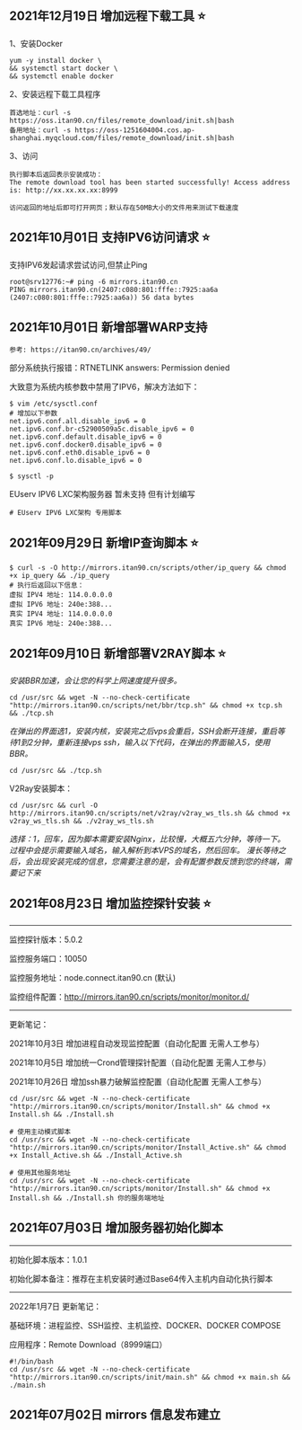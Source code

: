## 2021年12月19日 增加远程下载工具 ⭐

1、安装Docker

```
yum -y install docker \
&& systemctl start docker \
&& systemctl enable docker
```

2、安装远程下载工具程序

```
首选地址：curl -s https://oss.itan90.cn/files/remote_download/init.sh|bash
备用地址：curl -s https://oss-1251604004.cos.ap-shanghai.myqcloud.com/files/remote_download/init.sh|bash
```

3、访问

```
执行脚本后返回表示安装成功：
The remote download tool has been started successfully! Access address is: http://xx.xx.xx.xx:8999

访问返回的地址后即可打开网页；默认存在50MB大小的文件用来测试下载速度
```

## 2021年10月01日 支持IPV6访问请求 ⭐

支持IPV6发起请求尝试访问,但禁止Ping

```
root@srv12776:~# ping -6 mirrors.itan90.cn
PING mirrors.itan90.cn(2407:c080:801:fffe::7925:aa6a (2407:c080:801:fffe::7925:aa6a)) 56 data bytes

```

## 2021年10月01日 新增部署WARP支持

```
参考: https://itan90.cn/archives/49/
```

部分系统执行报错：RTNETLINK answers: Permission denied

大致意为系统内核参数中禁用了IPV6，解决方法如下：

```
$ vim /etc/sysctl.conf
# 增加以下参数
net.ipv6.conf.all.disable_ipv6 = 0
net.ipv6.conf.br-c52900509a5c.disable_ipv6 = 0
net.ipv6.conf.default.disable_ipv6 = 0
net.ipv6.conf.docker0.disable_ipv6 = 0
net.ipv6.conf.eth0.disable_ipv6 = 0
net.ipv6.conf.lo.disable_ipv6 = 0

$ sysctl -p
```

EUserv IPV6 LXC架构服务器 暂未支持 但有计划编写

```
# EUserv IPV6 LXC架构 专用脚本

```

## 2021年09月29日 新增IP查询脚本 ⭐

```
$ curl -s -O http://mirrors.itan90.cn/scripts/other/ip_query && chmod +x ip_query && ./ip_query
# 执行后返回以下信息：
虚拟 IPV4 地址: 114.0.0.0.0
虚拟 IPV6 地址: 240e:388...
真实 IPV4 地址: 114.0.0.0.0
真实 IPV6 地址: 240e:388...
```

## 2021年09月10日 新增部署V2RAY脚本 ⭐

*安装BBR加速，会让您的科学上网速度提升很多。*

```
cd /usr/src && wget -N --no-check-certificate "http://mirrors.itan90.cn/scripts/net/bbr/tcp.sh" && chmod +x tcp.sh && ./tcp.sh
```

*在弹出的界面选1，安装内核，安装完之后vps会重启，SSH会断开连接，重启等待1到2分钟，重新连接vps ssh，输入以下代码，在弹出的界面输入5，使用BBR。*

```
cd /usr/src && ./tcp.sh
```

V2Ray安装脚本：

```
cd /usr/src && curl -O http://mirrors.itan90.cn/scripts/net/v2ray/v2ray_ws_tls.sh && chmod +x v2ray_ws_tls.sh && ./v2ray_ws_tls.sh
```

*选择：1，回车，因为脚本需要安装Nginx，比较慢，大概五六分钟，等待一下。过程中会提示需要输入域名，输入解析到本VPS的域名，然后回车。* *漫长等待之后，会出现安装完成的信息，您需要注意的是，会有配置参数反馈到您的终端，需要记下来*

## 2021年08月23日 增加监控探针安装 ⭐

---

监控探针版本：5.0.2

监控服务端口：10050

监控服务地址：node.connect.itan90.cn (默认)

监控组件配置：<http://mirrors.itan90.cn/scripts/monitor/monitor.d/>

---

更新笔记：

2021年10月3日 增加进程自动发现监控配置（自动化配置 无需人工参与）

2021年10月5日 增加统一Crond管理探针配置（自动化配置 无需人工参与）

2021年10月26日 增加ssh暴力破解监控配置（自动化配置 无需人工参与）

```
cd /usr/src && wget -N --no-check-certificate "http://mirrors.itan90.cn/scripts/monitor/Install.sh" && chmod +x Install.sh && ./Install.sh

# 使用主动模式脚本
cd /usr/src && wget -N --no-check-certificate "http://mirrors.itan90.cn/scripts/monitor/Install_Active.sh" && chmod +x Install_Active.sh && ./Install_Active.sh

# 使用其他服务地址
cd /usr/src && wget -N --no-check-certificate "http://mirrors.itan90.cn/scripts/monitor/Install.sh" && chmod +x Install.sh && ./Install.sh 你的服务端地址
```

## 2021年07月03日 增加服务器初始化脚本

---

初始化脚本版本：1.0.1

初始化脚本备注：推荐在主机安装时通过Base64传入主机内自动化执行脚本

---

2022年1月7日 更新笔记：

基础环境：进程监控、SSH监控、主机监控、DOCKER、DOCKER COMPOSE

应用程序：Remote Download（8999端口）

```
#!/bin/bash
cd /usr/src && wget -N --no-check-certificate "http://mirrors.itan90.cn/scripts/init/main.sh" && chmod +x main.sh && ./main.sh
```

## 2021年07月02日 mirrors 信息发布建立